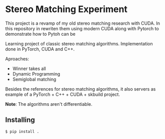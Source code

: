 # Stereo Matching Experiment

This project is a revamp of my old stereo matching research with CUDA. In this repository in rewriten them using modern CUDA along with Pytorch to demonstrate how to Pytoh can be

Learning project of classic stereo matching algorithms. Implementation done in PyTorch, CUDA and C++.

Aproaches:

* Winner takes all
* Dynamic Programming
* Semiglobal matching

Besides the references for stereo matching algorithms, it also servers as example of a PyTorch + C++ + CUDA + skbuild project.

**Note**: The algorithms aren't differentiable.

## Installing

```shell
$ pip install .
```
